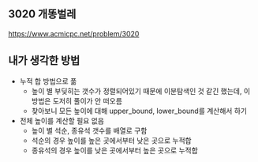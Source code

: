 ## 3020 개똥벌레

<https://www.acmicpc.net/problem/3020>

## 내가 생각한 방법

<!-- ![이미지](./img.png) -->

- 누적 합 방법으로 풂
  - 높이 별 부딪히는 갯수가 정렬되어있기 때문에 이분탐색인 것 같긴 했는데, 이 방법은 도저히 풀이가 안 떠오름
  - 찾아보니 모든 높이에 대해 upper_bound, lower_bound를 계산해서 하기
- 전체 높이를 계산할 필요 없음
  - 높이 별 석순, 종유석 갯수를 배열로 구함
  - 석순의 경우 높이를 높은 곳에서부터 낮은 곳으로 누적합
  - 종유석의 경우 높이를 낮은 곳에서부터 높은 곳으로 누적합
